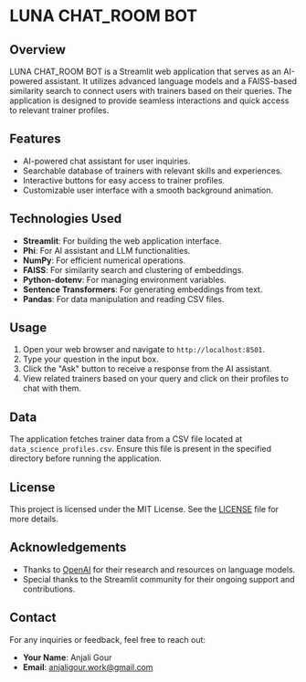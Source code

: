 

# LUNA CHAT_ROOM BOT

## Overview

LUNA CHAT_ROOM BOT is a Streamlit web application that serves as an AI-powered assistant. It utilizes advanced language models and a FAISS-based similarity search to connect users with trainers based on their queries. The application is designed to provide seamless interactions and quick access to relevant trainer profiles.

## Features

- AI-powered chat assistant for user inquiries.
- Searchable database of trainers with relevant skills and experiences.
- Interactive buttons for easy access to trainer profiles.
- Customizable user interface with a smooth background animation.

## Technologies Used

- **Streamlit**: For building the web application interface.
- **Phi**: For AI assistant and LLM functionalities.
- **NumPy**: For efficient numerical operations.
- **FAISS**: For similarity search and clustering of embeddings.
- **Python-dotenv**: For managing environment variables.
- **Sentence Transformers**: For generating embeddings from text.
- **Pandas**: For data manipulation and reading CSV files.


## Usage

1. Open your web browser and navigate to `http://localhost:8501`.
2. Type your question in the input box.
3. Click the "Ask" button to receive a response from the AI assistant.
4. View related trainers based on your query and click on their profiles to chat with them.

## Data

The application fetches trainer data from a CSV file located at `data_science_profiles.csv`. Ensure this file is present in the specified directory before running the application.

## License

This project is licensed under the MIT License. See the [LICENSE](LICENSE) file for more details.

## Acknowledgements

- Thanks to [OpenAI](https://www.openai.com) for their research and resources on language models.
- Special thanks to the Streamlit community for their ongoing support and contributions.

## Contact

For any inquiries or feedback, feel free to reach out:

- **Your Name**: Anjali Gour
- **Email**: anjaligour.work@gmail.com
